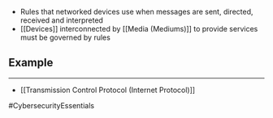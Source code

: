 - Rules that networked devices use when messages are sent, directed, received and interpreted
- [[Devices]] interconnected by [[Media (Mediums)]] to provide services must be governed by rules

## Example
---
- [[Transmission Control Protocol (Internet Protocol)]]

#CybersecurityEssentials 